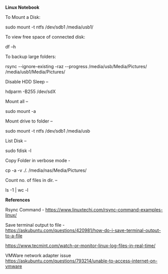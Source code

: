 **Linux Notebook**

 

To Mount a Disk:

sudo mount -t ntfs /dev/sdb1 /media/usb1/

 

To view free space of connected disk:

df –h

 

To backup large folders:

rsync --ignore-existing -raz --progress /media/usb/Media/Pictures/ /media/usb1/Media/Pictures/

 

Disable HDD Sleep – 

hdparm -B255 /dev/sdX

 

Mount all – 

sudo mount -a

 

Mount drive to folder – 

sudo mount -t ntfs /dev/sdb1 /media/usb

 

List Disk – 

sudo fdisk -l

 

Copy Folder in verbose mode - 

cp -a -v ./. /media/nas/Media/Pictures/

 

 

Count no. of files in dir. – 

ls -1 | wc -l 

 

 

 

 

**References**

 

Rsync Command - https://www.linuxtechi.com/rsync-command-examples-linux/

 

Save terminal output to file - https://askubuntu.com/questions/420981/how-do-i-save-terminal-output-to-a-file

 

https://www.tecmint.com/watch-or-monitor-linux-log-files-in-real-time/

 

VMWare network adapter issue https://askubuntu.com/questions/793214/unable-to-access-internet-on-vmware

 

 